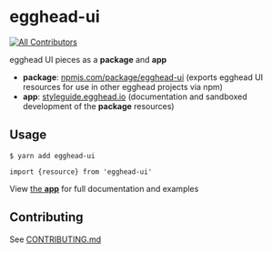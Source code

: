 # egghead-ui
[![All Contributors](https://img.shields.io/badge/all_contributors-2-orange.svg?style=flat-square)](#contributors)

egghead UI pieces as a **package** and **app**
- **package**: [npmjs.com/package/egghead-ui](https://npmjs.com/package/egghead-ui) (exports egghead UI resources for use in other egghead projects via npm)
- **app**: [styleguide.egghead.io](https://styleguide.egghead.io) (documentation and sandboxed development of the **package** resources)

## Usage

```
$ yarn add egghead-ui
```

```
import {resource} from 'egghead-ui'
```

View [the **app**](https://styleguide.egghead.io) for full documentation and examples

## Contributing

See [CONTRIBUTING.md](CONTRIBUTING.md)
